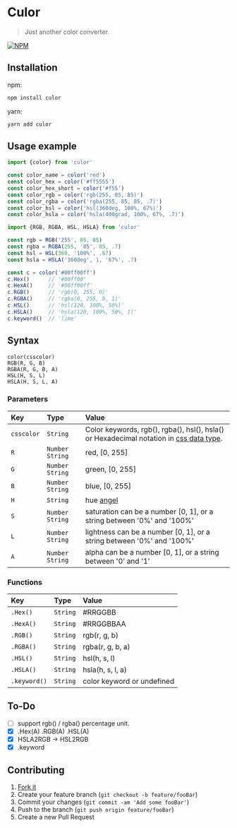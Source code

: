 # Culor
> Just another color converter.

[![NPM](https://nodei.co/npm/culor.png?compact=true)](https://nodei.co/npm/culor/)

## Installation

npm:

```sh
npm install culor
```

yarn:

```sh
yarn add culor
```

## Usage example

```js
import {color} from 'culor'

const color_name = color('red')
const color_hex = color('#ff5555')
const color_hex_short = color('#f55')
const color_rgb = color('rgb(255, 85, 85)')
const color_rgba = color('rgba(255, 85, 85, .7)')
const color_hsl = color('hsl(360deg, 100%, 67%)')
const color_hsla = color('hsla(400grad, 100%, 67%, .7)')
```

```js
import {RGB, RGBA, HSL, HSLA} from 'culor'

const rgb = RGB('255', 85, 85)
const rgba = RGBA(255, '85', 85, .7)
const hsl = HSL(360, '100%', .67)
const hsla = HSLA('360deg', 1, '67%', .7)
```

```js
const c = color('#00ff00ff')
c.Hex()      // '#00ff00'
c.HexA()     // '#00ff00ff'
c.RGB()      // 'rgb(0, 255, 0)'
c.RGBA()     // 'rgba(0, 255, 0, 1)'
c.HSL()      // 'hsl(120, 100%, 50%)'
c.HSLA()     // 'hsla(120, 100%, 50%, 1)'
c.keyword()  // 'lime'
```

## Syntax

`color(csscolor)`  
`RGB(R, G, B)`  
`RGBA(R, G, B, A)`  
`HSL(H, S, L)`  
`HSLA(H, S, L, A)`  

### Parameters

|    Key   |  Type  | Value |
|:--------|:------|:-----|
| `csscolor` | `String` | Color keywords, rgb(), rgba(), hsl(), hsla() or Hexadecimal notation in [css <color> data type](https://developer.mozilla.org/en-US/docs/Web/CSS/color_value). |
| `R`        | `Number` `String` | red, [0, 255] |
| `G`        | `Number` `String` | green, [0, 255] |
| `B`        | `Number` `String` | blue, [0, 255] |
| `H`        | `String` | hue [angel](https://developer.mozilla.org/en-US/docs/Web/CSS/angle) |
| `S`        | `Number` `String` | saturation can be a number [0, 1], or a string between '0%' and '100%' |
| `L`        | `Number` `String` | lightness can be a number [0, 1], or a string between '0%' and '100%' |
| `A`        | `Number` `String` | alpha can be a number [0, 1], or a string between '0' and '1' |

### Functions

| Key | Type | Value |
|:--------|:------|:-----|
| `.Hex()` | `String` | #RRGGBB |
| `.HexA()` | `String` | #RRGGBBAA |
| `.RGB()` | `String` | rgb(r, g, b) |
| `.RGBA()` | `String` | rgba(r, g, b, a) |
| `.HSL()` | `String` | hsl(h, s, l) |
| `.HSLA()` | `String` | hsla(h, s, l, a) |
| `.keyword()` | `String` | color keyword or undefined |

## To-Do

- [ ] support rgb() / rgba() percentage unit.
- [x] .Hex(A) .RGB(A) .HSL(A)
- [x] HSLA2RGB -> HSL2RGB
- [x] .keyword

## Contributing

1. [Fork it](https://github.com/gaoryrt/culor/fork)
2. Create your feature branch (`git checkout -b feature/fooBar`)
3. Commit your changes (`git commit -am 'Add some fooBar'`)
4. Push to the branch (`git push origin feature/fooBar`)
5. Create a new Pull Request